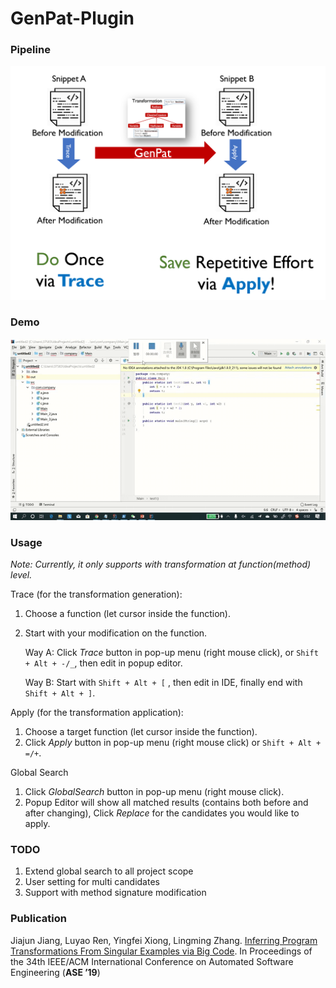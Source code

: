 # GenPat-Plugin



### Pipeline

![pipeline](other/pipeline.png)



### Demo

![demo](other/demo-only-apply.gif)



### Usage

*Note: Currently, it only supports with transformation at function(method) level.*

Trace (for the transformation generation):
  
  1. Choose a function (let cursor inside the function).
  
  2. Start with your modification on the function.
  
      Way A: Click *Trace* button in pop-up menu (right mouse click), or `Shift + Alt + -/_`, then edit in popup editor.
      
      Way B: Start with  `Shift + Alt + [` , then edit in IDE, finally end with `Shift + Alt + ]`.



Apply (for the transformation application):
  1. Choose a target function (let cursor inside the function).
  2. Click *Apply* button in pop-up menu (right mouse click) or  `Shift + Alt + =/+`.

Global Search
  1. Click *GlobalSearch* button in pop-up menu (right mouse click).
  2. Popup Editor will show all matched results (contains both before and after changing), Click *Replace* for the candidates you would like to apply.

### TODO

1. Extend global search to all project scope
2. User setting for multi candidates
4. Support with method signature modification


### Publication

Jiajun Jiang, Luyao Ren, Yingfei Xiong, Lingming Zhang. [Inferring Program Transformations From
Singular Examples via Big Code](http://luyaoren.com/wp-content/uploads/ASE19-GENPAT.pdf). In Proceedings of the 34th IEEE/ACM International Conference on
Automated Software Engineering (**ASE ’19**)

